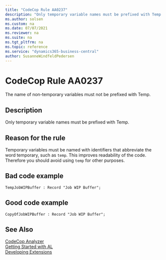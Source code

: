 ```yaml
---
title: "CodeCop Rule AA0237"
description: "Only temporary variable names must be prefixed with Temp."
ms.author: solsen
ms.custom: na
ms.date: 07/07/2021
ms.reviewer: na
ms.suite: na
ms.tgt_pltfrm: na
ms.topic: reference
ms.service: "dynamics365-business-central"
author: SusanneWindfeldPedersen
---
```

[//]: # (START>DO_NOT_EDIT)
[//]: # (IMPORTANT:Do not edit any of the content between here and the END>DO_NOT_EDIT.)
[//]: # (Any modifications should be made in the .xml files in the ModernDev repo.)
# CodeCop Rule AA0237
The name of non-temporary variables must not be prefixed with Temp.

## Description
Only temporary variable names must be prefixed with Temp.

[//]: # (IMPORTANT: END>DO_NOT_EDIT)

## Reason for the rule
Temporary variables must be named with identifiers that abbreviate the word temporary, such as `temp`. This improves readability of the code. Therefore you should avoid using `temp` for other purposes.

## Bad code example
```AL
TempJobWIPBuffer : Record "Job WIP Buffer";
```

## Good code example
```AL
CopyOfJobWIPBuffer : Record "Job WIP Buffer";
```
 
## See Also  
[CodeCop Analyzer](codecop.md)  
[Getting Started with AL](../devenv-get-started.md)  
[Developing Extensions](../devenv-dev-overview.md)  